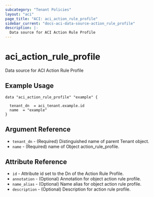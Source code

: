 ```yaml
---
subcategory: "Tenant Policies"
layout: "aci"
page_title: "ACI: aci_action_rule_profile"
sidebar_current: "docs-aci-data-source-action_rule_profile"
description: |-
  Data source for ACI Action Rule Profile
---
```


# aci_action_rule_profile #
Data source for ACI Action Rule Profile

## Example Usage ##

```hcl
data "aci_action_rule_profile" "example" {

  tenant_dn  = aci_tenant.example.id
  name  = "example"
}
```
## Argument Reference ##
* `tenant_dn` - (Required) Distinguished name of parent Tenant object.
* `name` - (Required) name of Object action_rule_profile.



## Attribute Reference

* `id` - Attribute id set to the Dn of the Action Rule Profile.
* `annotation` - (Optional) Annotation for object action rule profile.
* `name_alias` - (Optional) Name alias for object action rule profile.
* `description` - (Optional) Description for action rule profile.
